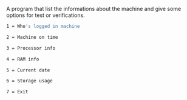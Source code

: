 A program that list the informations about the machine and give some options for test or verifications.
````sh
1 = Who's logged in machine
````
````sh
2 = Machine on time
````
````sh
3 = Processor info
````
````sh
4 = RAM info
````
````sh
5 = Current date
````
````sh
6 = Storage usage
````
````sh
7 = Exit
````

